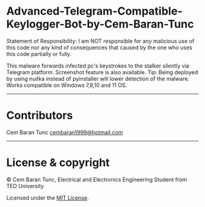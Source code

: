 # Advanced-Telegram-Compatible-Keylogger-Bot-by-Cem-Baran-Tunc
Statement of Responsibility: I am NOT responsible for any malicious use of this code nor any kind of consequences that caused by the one who uses this code partially or fully.

This malware forwards infected pc's keystrokes to the stalker silently via Telegram platform. Screenshot feature is also available.
Tip: Being deployed by using nuitka instead of pyinstaller will lower detection of the malware. Works compatible on Windows 7,8,10 and 11 OS.

---

# Contributors

Cem Baran Tunc <cembaran1999@hotmail.com>

---

# License & copyright

© Cem Baran Tunc, Electrical and Electronics Engineering Student from TED University

Licensed under the [MIT License](LICENSE).

